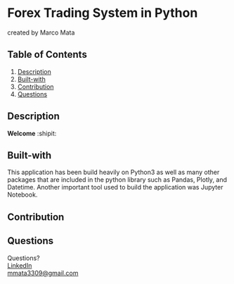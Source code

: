 # Forex Trading System in Python
created by Marco Mata

## Table of Contents
1. [Description](#description)
2. [Built-with](#built-with)
3. [Contribution](#contribution)
5. [Questions](#questions)

## Description
**Welcome** :shipit:


## Built-with
This application has been build heavily on Python3 as well as many other packages that are included in the python library such as Pandas, Plotly, and Datetime. Another important tool used to build the application was Jupyter Notebook. 

## Contribution


## Questions
Questions? <br /> 
<a href="https://www.linkedin.com/in/marco-mata-8165bb175/">LinkedIn</a><br />
mmata3309@gmail.com